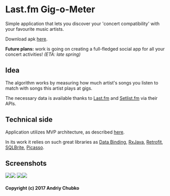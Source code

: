 # Last.fm Gig-o-Meter
Simple application that lets you discover your 'concert compatibility' with your favourite music artists. 

Download apk [here](https://github.com/qwertyfinger/last.fm-gig-o-meter/raw/master/last.fm%20gig-o-meter%20v0.1.apk).

**Future plans:** work is going on creating a full-fledged social app for all your concert activities! *(ETA: late spring)*

## Idea
The algorithm works by measuring how much artist's songs you listen to match with songs this artist plays at gigs.

The necessary data is available thanks to [Last.fm](http://www.last.fm) and [Setlist.fm](http://www.setlist.fm) via their APIs.

## Technical side
Application utilizes MVP architecture, as described [here](https://github.com/ribot/android-guidelines/blob/master/architecture_guidelines/android_architecture.md).

In its work it relies on such great libraries as [Data Binding](https://developer.android.com/topic/libraries/data-binding/index.html), [RxJava](https://github.com/ReactiveX/RxJava), [Retrofit](https://github.com/square/retrofit), [SQLBrite](https://github.com/square/sqlbrite), [Picasso](https://github.com/square/picasso).


## Screenshots
![](https://pp.vk.me/c626424/v626424582/5588b/6WLFVFdBCnM.jpg)![](https://pp.vk.me/c626424/v626424582/5589b/bC1MARCE9Co.jpg)
![](https://pp.vk.me/c626424/v626424582/55893/OOvGpwhVBR8.jpg)![](https://pp.vk.me/c626424/v626424582/5587b/HB8jjlseHl4.jpg)


<h4>Copyright (c) 2017 Andriy Chubko</h4>
